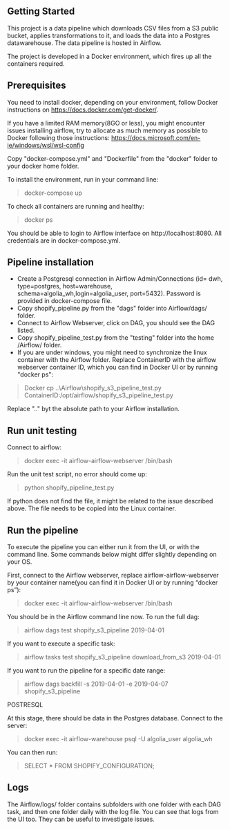 ## Getting Started

This project is a data pipeline which downloads CSV files from a S3 public bucket, applies transformations to it, and loads the data into a Postgres datawarehouse. The data pipeline is hosted in Airflow.

The project is developed in a Docker environment, which fires up all the containers required. 

## Prerequisites

You need to install docker, depending on your environment, follow Docker instructions on https://docs.docker.com/get-docker/. 

If you have a limited RAM memory(8GO or less), you might encounter issues installing airflow, try to allocate as much memory as possible to Docker following those instructions:
https://docs.microsoft.com/en-ie/windows/wsl/wsl-config

Copy "docker-compose.yml" and "Dockerfile" from the "docker" folder to your docker home folder.

To install the environment, run in your command line:
> docker-compose up

To check all containers are running and healthy:
> docker ps

You should be able to login to Airflow interface on http://localhost:8080. All credentials are in docker-compose.yml.

## Pipeline installation

- Create a Postgresql connection in Airflow Admin/Connections (id= dwh, type=postgres, host=warehouse, schema=algolia_wh,login=algolia_user, port=5432). Password is provided in docker-compose file. 
- Copy shopify_pipeline.py from the "dags" folder into Airflow/dags/ folder.
- Connect to Airflow Webserver, click on DAG, you should see the DAG listed.
- Copy shopify_pipeline_test.py from the "testing" folder into the home /Airflow/ folder.
- If you are under windows, you might need to synchronize the linux container with the Airflow folder. Replace ContainerID with the airflow webserver container ID, which you can find in Docker UI or by running "docker ps":

> Docker cp ..\Airflow\shopify_s3_pipeline_test.py ContainerID:/opt/airflow/shopify_s3_pipeline_test.py

Replace ".." byt the absolute path to your Airflow installation.

## Run unit testing

Connect to airflow:

> docker exec -it airflow-airflow-webserver /bin/bash

Run the unit test script, no error should come up:

>python shopify_pipeline_test.py

If python does not find the file, it might be related to the issue described above. The file needs to be copied into the Linux container. 

## Run the pipeline

To execute the pipeline you can either run it from the UI, or with the command line. Some commands below might differ slightly depending on your OS. 

First, connect to the Airflow webserver, replace airflow-airflow-webserver by your container name(you can find it in Docker UI or by running “docker ps”):

> docker exec -it airflow-airflow-webserver /bin/bash

You should be in the Airflow command line now. To run the full dag:

> airflow dags test shopify_s3_pipeline 2019-04-01

If you want to execute a specific task:

> airflow tasks test shopify_s3_pipeline download_from_s3 2019-04-01

If you want to run the pipeline for a specific date range:
> airflow dags backfill -s 2019-04-01 -e 2019-04-07 shopify_s3_pipeline

POSTRESQL

At this stage, there should be data in the Postgres database. 
Connect to the server:
> docker exec -it  airflow-warehouse psql -U algolia_user algolia_wh

You can then run:

> SELECT * FROM SHOPIFY_CONFIGURATION;

## Logs

The Airflow/logs/ folder contains subfolders with one folder with each DAG task, and then one folder daily with the log file. You can see that logs from the UI too. They can be useful to investigate issues. 
